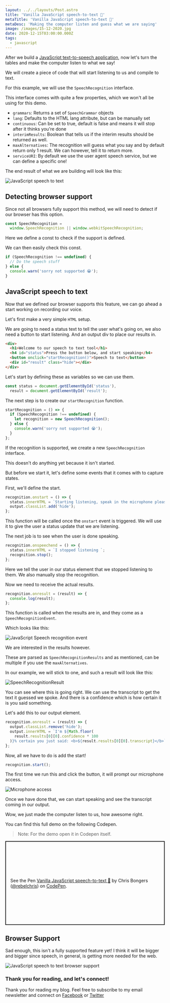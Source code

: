 ```yaml
---
layout: ../../layouts/Post.astro
title: 'Vanilla JavaScript speech-to-text 🦻'
metaTitle: 'Vanilla JavaScript speech-to-text 🦻'
metaDesc: 'Making the computer listen and guess what we are saying'
image: /images/15-12-2020.jpg
date: 2020-12-15T03:00:00.000Z
tags:
  - javascript
---
```


After we build a [JavaScript text-to-speech application](https://daily-dev-tips.com/posts/vanilla-javascript-text-to-speech/), now let's turn the tables and make the computer listen to what we say!

We will create a piece of code that will start listening to us and compile to text.

For this example, we will use the `SpeechRecognition` interface.

This interface comes with quite a few properties, which we won't all be using for this demo.

- `grammars`: Returns a set of `SpeechGrammar` objects
- `lang`: Defaults to the HTML lang attribute, but can be manually set
- `continuous`: Can be set to true, default is false and means it will stop after it thinks you're done
- `interimResults`: Boolean that tells us if the interim results should be returned as well.
- `maxAlternatives`: The recognition will guess what you say and by default return only 1 result. We can however, tell it to return more.
- `serviceURI`: By default we use the user agent speech service, but we can define a specific one!

The end result of what we are building will look like this:

![JavaScript speech to text](https://cdn.hashnode.com/res/hashnode/image/upload/v1607582786196/eXIGUQ1sO.gif)

## Detecting browser support

Since not all browsers fully support this method, we will need to detect if our browser has this option.

```js
const SpeechRecognition =
  window.SpeechRecognition || window.webkitSpeechRecognition;
```

Here we define a const to check if the support is defined.

We can then easily check this const.

```js
if (SpeechRecognition !== undefined) {
  // Do the speech stuff
} else {
  console.warn('sorry not supported 😭');
}
```

## JavaScript speech to text

Now that we defined our browser supports this feature, we can go ahead a start working on recording our voice.

Let's first make a very simple `HTML` setup.

We are going to need a status text to tell the user what's going on, we also need a button to start listening.
And an output div to place our results in.

```html
<div>
  <h1>Welcome to our speech to text tool</h1>
  <h4 id="status">Press the button below, and start speaking</h4>
  <button onclick="startRecognition()">Speech to text</button>
  <div id="result" class="hide"></div>
</div>
```

Let's start by defining these as variables so we can use them.

```js
const status = document.getElementById('status'),
  result = document.getElementById('result');
```

The next step is to create our `startRecognition` function.

```js
startRecognition = () => {
  if (SpeechRecognition !== undefined) {
    let recognition = new SpeechRecognition();
  } else {
    console.warn('sorry not supported 😭');
  }
};
```

If the recognition is supported, we create a new `SpeechRecognition` interface.

This doesn't do anything yet because it isn't started.

But before we start it, let's define some events that it comes with to capture states.

First, we'll define the start.

```js
recognition.onstart = () => {
  status.innerHTML = `Starting listening, speak in the microphone please 🦻`;
  output.classList.add('hide');
};
```

This function will be called once the `onstart` event is triggered. We will use it to give the user a status update that we are listening.

The next job is to see when the user is done speaking.

```js
recognition.onspeechend = () => {
  status.innerHTML = `I stopped listening `;
  recognition.stop();
};
```

Here we tell the user in our status element that we stopped listening to them.
We also manually stop the recognition.

Now we need to receive the actual results.

```js
recognition.onresult = (result) => {
  console.log(result);
};
```

This function is called when the results are in, and they come as a `SpeechRecognitionEvent`.

Which looks like this:

![JavaScript Speech recognition event](https://cdn.hashnode.com/res/hashnode/image/upload/v1607581513006/RG56gxSgt.png)

We are interested in the results however.

These are parsed as `SpeechRecognitionResults` and as mentioned, can be multiple if you use the `maxAlternatives`.

In our example, we will stick to one, and such a result will look like this:

![SpeechRecognitionResult](https://cdn.hashnode.com/res/hashnode/image/upload/v1607581665979/asPQRWTOo.png)

You can see where this is going right. We can use the transcript to get the text it guessed we spoke.
And there is a confidence which is how certain it is you said something.

Let's add this to our output element.

```js
recognition.onresult = (result) => {
  output.classList.remove('hide');
  output.innerHTML = `I'm ${Math.floor(
    result.results[0][0].confidence * 100
  )}% certain you just said: <b>${result.results[0][0].transcript}</b>`;
};
```

Now, all we have to do is add the start!

```js
recognition.start();
```

The first time we run this and click the button, it will prompt our microphone access.

![Microphone access](https://cdn.hashnode.com/res/hashnode/image/upload/v1607582332064/VEQGIzy-S.png)

Once we have done that, we can start speaking and see the transcript coming in our output.

Wow, we just made the computer listen to us, how awesome right.

You can find this full demo on the following Codepen.

> Note: For the demo open it in Codepen itself.

<p class="codepen" data-height="265" data-theme-id="dark" data-default-tab="js,result" data-user="rebelchris" data-slug-hash="VwKKgPE" style="height: 265px; box-sizing: border-box; display: flex; align-items: center; justify-content: center; border: 2px solid; margin: 1em 0; padding: 1em;" data-pen-title="Vanilla JavaScript speech-to-text 🦻">
  <span>See the Pen <a href="https://codepen.io/rebelchris/pen/VwKKgPE">
  Vanilla JavaScript speech-to-text 🦻</a> by Chris Bongers (<a href="https://codepen.io/rebelchris">@rebelchris</a>)
  on <a href="https://codepen.io">CodePen</a>.</span>
</p>
<script async src="https://cpwebassets.codepen.io/assets/embed/ei.js"></script>

## Browser Support

Sad enough, this isn't a fully supported feature yet! I think it will be bigger and bigger since speech, in general, is getting more needed for the web.

![JavaScript speech to text browser support](https://caniuse.bitsofco.de/static/v1/mdn-api__SpeechRecognition-1607582628657.png)

### Thank you for reading, and let's connect!

Thank you for reading my blog. Feel free to subscribe to my email newsletter and connect on [Facebook](https://www.facebook.com/DailyDevTipsBlog) or [Twitter](https://twitter.com/DailyDevTips1)
